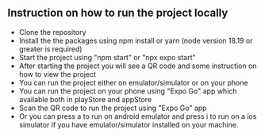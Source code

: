 ## Instruction on how to run the project locally

-   Clone the repository
-   Install the the packages using npm install or yarn (node version 18.19 or greater is required)
-   Start the project using "npm start" or "npx expo start"
-   After starting the project you will see a QR code and some instruction on how to view the project
-   You can run the project either on emulator/simulator or on your phone
-   You can run the project on your phone using "Expo Go" app which available both in playStore and appStore
-   Scan the QR code to run the project using "Expo Go" app
-   Or you can press a to run on android emulator and press i to run on a ios simulator if you have emulator/simulator installed on your machine.
